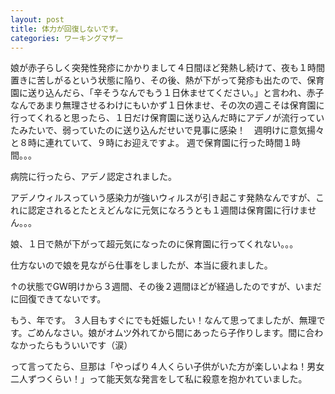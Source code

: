 ```yaml
---
layout: post
title: 体力が回復しないです。
categories: ワーキングマザー
---
```


娘が赤子らしく突発性発疹にかかりまして４日間ほど発熱し続けて、夜も１時間置きに苦しがるという状態に陥り、その後、熱が下がって発疹も出たので、保育園に送り込んだら、「辛そうなんでもう１日休ませてください。」と言われ、赤子なんであまり無理させるわけにもいかず１日休ませ、その次の週こそは保育園に行ってくれると思ったら、１日だけ保育園に送り込んだ時にアデノが流行っていたみたいで、弱っていたのに送り込んだせいで見事に感染！　週明けに意気揚々と８時に連れていて、９時にお迎えですよ。
週で保育園に行った時間１時間。。。

病院に行ったら、アデノ認定されました。

アデノウィルスっていう感染力が強いウィルスが引き起こす発熱なんですが、これに認定されるとたとえどんなに元気になろうとも１週間は保育園に行けません。。。

娘、１日で熱が下がって超元気になったのに保育園に行ってくれない。。。

仕方ないので娘を見ながら仕事をしましたが、本当に疲れました。

↑の状態でGW明けから３週間、その後２週間ほどが経過したのですが、いまだに回復できてないです。

もう、年です。
３人目もすぐにでも妊娠したい！なんて思ってましたが、無理です。ごめんなさい。娘がオムツ外れてから間にあったら子作りします。間に合わなかったらもういいです（涙）

って言ってたら、旦那は「やっぱり４人くらい子供がいた方が楽しいよね！男女二人ずつくらい！」って能天気な発言をして私に殺意を抱かれていました。

